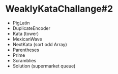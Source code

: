# WeaklyKataChallange#2

- PigLatin
- DuplicateEncoder
- Kata (tower)
- MexicanWave
- NextKata (sort odd Array)
- Parentheses
- Prime
- Scramblies
- Solution (supermarket queue)
